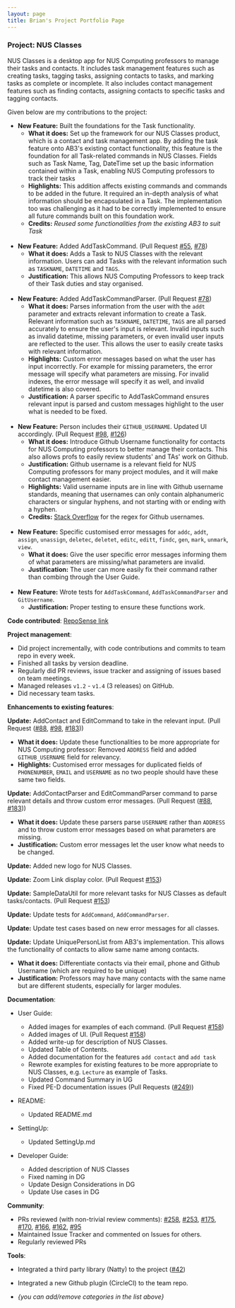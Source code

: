 ```yaml
---
layout: page
title: Brian's Project Portfolio Page
---
```


### Project: NUS Classes

NUS Classes is a desktop app for NUS Computing professors to manage their tasks and contacts. It includes task management features such as creating tasks, tagging tasks, assigning contacts to tasks, and marking tasks as complete or incomplete. It also includes contact management features such as finding contacts, assigning contacts to specific tasks and tagging contacts.

Given below are my contributions to the project:

* **New Feature:** Built the foundations for the Task functionality.
  * **What it does:** Set up the framework for our NUS Classes product, which is a contact and task management app. By adding the task feature onto AB3's existing contact functionality,
this feature is the foundation for all Task-related commands in NUS Classes. Fields such as Task Name, Tag, DateTime set up the basic information contained within a Task, enabling NUS Computing professors to track their tasks
  * **Highlights:** This addition affects existing commands and commands to be added in the future. It required an in-depth analysis of what information should be encapsulated in a Task. The implementation too was challenging as it had to be correctly implemented to ensure all future commands built on this foundation work.
  * **Credits:** *Reused some functionalities from the existing AB3 to suit Task*
<br><br>
* **New Feature:** Added AddTaskCommand. (Pull Request [\#55](https://github.com/AY2122S2-CS2103T-T12-4/tp/pull/55), [\#78](https://github.com/AY2122S2-CS2103T-T12-4/tp/pull/78))
  * **What it does:** Adds a Task to NUS Classes with the relevant information. Users can add Tasks with the relevant information such as `TASKNAME`, `DATETIME` and `TAGS`.
  * **Justification:** This allows NUS Computing Professors to keep track of their Task duties and stay organised.
<br><br>
* **New Feature:** Added AddTaskCommandParser. (Pull Request [\#78](https://github.com/AY2122S2-CS2103T-T12-4/tp/pull/78))
  * **What it does:** Parses information from the user with the `addt` parameter and extracts relevant information to create a Task. Relevant information such as `TASKNAME`, `DATETIME`, `TAGS` are all parsed accurately to ensure the user's input is relevant. Invalid inputs such as invalid datetime, missing parameters, or even invalid user inputs are reflected to the user.
This allows the user to easily create tasks with relevant information.
  * **Highlights:** Custom error messages based on what the user has input incorrectly. For example for missing parameters, the error message will specify what parameters are missing. For invalid indexes, the error message will specify it as well, and invalid datetime is also covered.
  * **Justification:** A parser specific to AddTaskCommand ensures relevant input is parsed and custom messages highlight to the user what is needed to be fixed.
<br><br>
* **New Feature:** Person includes their `GITHUB_USERNAME`. Updated UI accordingly. (Pull Request [\#98](https://github.com/AY2122S2-CS2103T-T12-4/tp/pull/98), [\#126](https://github.com/AY2122S2-CS2103T-T12-4/tp/pull/126))
  * **What it does:** Introduce Github Username functionality for contacts for NUS Computing professors to better manage their contacts. This also allows profs to easily review students' and TAs' work on Github.
  * **Justification:** Github username is a relevant field for NUS Computing professors for many project modules, and it will make contact management easier.
  * **Highlights:** Valid username inputs are in line with Github username standards, meaning that usernames can only contain alphanumeric characters or singular hyphens, and not starting with or ending with a hyphen.
  * **Credits:** [Stack Overflow](https://stackoverflow.com/questions/58726546/github-username-convention-using-regex) for the regex for Github usernames.
<br><br>
* **New Feature:** Specific customised error messages for `addc`, `addt`, `assign`, `unassign`, `deletec`, `deletet`, `editc`, `editt`, `findc`, `gen`, `mark`, `unmark`, `view`.
  * **What it does:** Give the user specific error messages informing them of what parameters are missing/what parameters are invalid.
  * **Justification:** The user can more easily fix their command rather than combing through the User Guide.
<br><br>
* **New Feature:** Wrote tests for `AddTaskCommand`, `AddTaskCommandParser` and `GitUsername`.
  * **Justification:** Proper testing to ensure these functions work.



**Code contributed**: [RepoSense link](https://nus-cs2103-ay2122s2.github.io/tp-dashboard/?search=cs2103t-t12-4&sort=groupTitle&sortWithin=title&timeframe=commit&mergegroup=&groupSelect=groupByRepos&breakdown=true&checkedFileTypes=docs~functional-code~test-code~other&since=2022-02-18)

**Project management**:
  * Did project incrementally, with code contributions and commits to team repo in every week.
  * Finished all tasks by version deadline.
  * Regularly did PR reviews, issue tracker and assigning of issues based on team meetings.
  * Managed releases `v1.2` - `v1.4` (3 releases) on GitHub.
  * Did necessary team tasks.


**Enhancements to existing features**: <br>

**Update:** AddContact and EditCommand to take in the relevant input. (Pull Request ([\#88](https://github.com/AY2122S2-CS2103T-T12-4/tp/pull/88), [\#98](https://github.com/AY2122S2-CS2103T-T12-4/tp/pull/98), [\#183](https://github.com/AY2122S2-CS2103T-T12-4/tp/pull/183)))
  * **What it does:** Update these functionalities to be more appropriate for NUS Computing professor: Removed `ADDRESS` field and added `GITHUB_USERNAME` field for relevancy.
  * **Highlights:** Customised error messages for duplicated fields of `PHONENUMBER`, `EMAIL` and `USERNAME` as no two people should have these same two fields.

**Update:** AddContactParser and EditCommandParser command to parse relevant details and throw custom error messages. (Pull Request ([\#88](https://github.com/AY2122S2-CS2103T-T12-4/tp/pull/88), [\#183](https://github.com/AY2122S2-CS2103T-T12-4/tp/pull/183)))
  * **What it does:** Update these parsers parse `USERNAME` rather than `ADDRESS` and to throw custom error messages based on what parameters are missing.
  * **Justification:** Custom error messages let the user know what needs to be changed.

**Update:** Added new logo for NUS Classes.

**Update:** Zoom Link display color. (Pull Request [\#153](https://github.com/AY2122S2-CS2103T-T12-4/tp/pull/153))

**Update:** SampleDataUtil for more relevant tasks for NUS Classes as default tasks/contacts. (Pull Request [\#153](https://github.com/AY2122S2-CS2103T-T12-4/tp/pull/153))

**Update:** Update tests for `AddCommand`, `AddCommandParser`.

**Update:** Update test cases based on new error messages for all classes.

**Update:** Update UniquePersonList from AB3's implementation. This allows the functionality of contacts to allow same name among contacts.
  * **What it does:** Differentiate contacts via their email, phone and Github Username (which are required to be unique)
  * **Justification:** Professors may have many contacts with the same name but are different students, especially for larger modules.



**Documentation**:<br>
* User Guide:
  * Added images for examples of each command. (Pull Request [\#158](https://github.com/AY2122S2-CS2103T-T12-4/tp/pull/158))
  * Added images of UI. (Pull Request [\#158](https://github.com/AY2122S2-CS2103T-T12-4/tp/pull/158))
  * Added write-up for description of NUS Classes.
  * Updated Table of Contents.
  * Added documentation for the features `add contact` and `add task`
  * Rewrote examples for existing features to be more appropriate to NUS Classes, e.g. `Lecture` as example of Tasks.
  * Updated Command Summary in UG
  * Fixed PE-D documentation issues (Pull Requests ([\#249](https://github.com/AY2122S2-CS2103T-T12-4/tp/pull/249)))


* README:
  * Updated README.md
  

* SettingUp:
  * Updated SettingUp.md


* Developer Guide:
  * Added description of NUS Classes
  * Fixed naming in DG
  * Update Design Considerations in DG
  * Update Use cases in DG


**Community**:
  * PRs reviewed (with non-trivial review comments): [\#258](https://github.com/AY2122S2-CS2103T-T12-4/tp/pull/258), [\#253](https://github.com/AY2122S2-CS2103T-T12-4/tp/pull/253), 
[\#175](https://github.com/AY2122S2-CS2103T-T12-4/tp/pull/175), [\#170](https://github.com/AY2122S2-CS2103T-T12-4/tp/pull/170), [\#166](https://github.com/AY2122S2-CS2103T-T12-4/tp/pull/166), 
[\#162](https://github.com/AY2122S2-CS2103T-T12-4/tp/pull/162), [\#95](https://github.com/AY2122S2-CS2103T-T12-4/tp/pull/95)
  * Maintained Issue Tracker and commented on Issues for others.
  * Regularly reviewed PRs



**Tools**:
  * Integrated a third party library (Natty) to the project ([\#42]())
  * Integrated a new Github plugin (CircleCI) to the team repo.

  * _{you can add/remove categories in the list above}_

